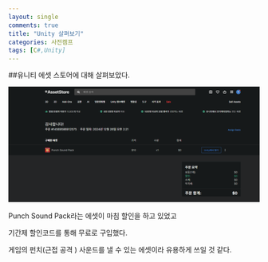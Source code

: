 ```yaml
---
layout: single
comments: true
title: "Unity 살펴보기"
categories: 사전캠프
tags: [C#,Unity]
---
```


##유니티 에셋 스토어에 대해 살펴보았다.

![test](../images/2024-12-26-first/test-1735196907815-8.png)

Punch Sound Pack라는 에셋이 마침 할인을 하고 있었고

기간제 할인코드를 통해 무료로 구입했다.

게임의 펀치(근접 공격 ) 사운드를 낼 수 있는 에셋이라 유용하게 쓰일 것 같다.

